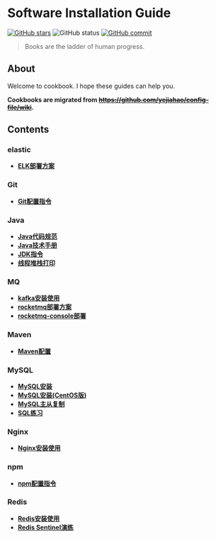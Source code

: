 # Software Installation Guide

[![GitHub stars][star-image]][star-url]
![GitHub status][st-image]
[![GitHub commit][ci-image]][ci-url]

> Books are the ladder of human progress.

## About

Welcome to cookbook. I hope these guides can help you.

**Cookbooks are migrated from ~~https://github.com/yejiahao/config-file/wiki~~.**

## Contents

### elastic
- [**ELK部署方案**](./elastic/ELK部署方案.md)

### Git
- [**Git配置指令**](./Git/Git配置指令.md)

### Java
- [**Java代码规范**](./Java/Java代码规范.md)
- [**Java技术手册**](./Java/Java技术手册.md)
- [**JDK指令**](./Java/JDK指令.md)
- [**线程堆栈打印**](./Java/线程堆栈打印.md)

### MQ
- [**kafka安装使用**](./MQ/kafka安装使用.md)
- [**rocketmq部署方案**](./MQ/rocketmq部署方案.md)
- [**rocketmq-console部署**](./MQ/rocketmq-console部署.md)

### Maven
- [**Maven配置**](./Maven/Maven配置.md)

### MySQL
- [**MySQL安装**](./MySQL/MySQL安装.md)
- [**MySQL安装(CentOS版)**](./MySQL/MySQL安装(CentOS版).md)
- [**MySQL主从复制**](./MySQL/MySQL主从复制.md)
- [**SQL练习**](./MySQL/SQL练习.md)

### Nginx
- [**Nginx安装使用**](./Nginx/Nginx安装使用.md)

### npm
- [**npm配置指令**](./npm/npm配置指令.md)

### Redis
- [**Redis安装使用**](./Redis/Redis安装使用.md)
- [**Redis Sentinel演练**](./Redis/Redis%20Sentinel演练.md)

[star-image]: https://badgen.net/github/stars/yejiahao/cookbook
[star-url]: https://github.com/yejiahao/cookbook/stargazers
[st-image]: https://badgen.net/github/status/yejiahao/cookbook
[ci-image]: https://badgen.net/github/last-commit/yejiahao/cookbook
[ci-url]: https://github.com/yejiahao/cookbook/commit

